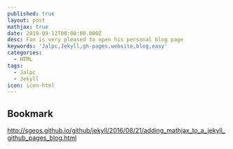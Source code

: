 ```yaml
---
published: true
layout: post
mathjax: true
date: 2019-09-12T00:00:00.000Z
desc: Fan is very pleased to open his personal blog page
keywords: 'Jalpc,Jekyll,gh-pages,website,blog,easy'
categories:
  - HTML
tags:
  - Jalpc
  - Jekyll
icon: icon-html
---
```

## Bookmark

http://sgeos.github.io/github/jekyll/2016/08/21/adding_mathjax_to_a_jekyll_github_pages_blog.html
